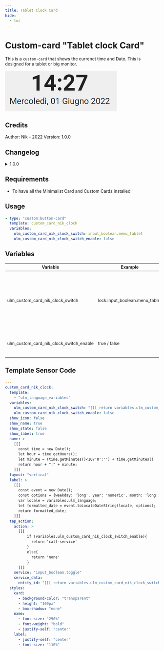 ```yaml
---
title: Tablet Clock Card
hide:
  - toc
---
```

<!-- markdownlint-disable MD046 -->

# Custom-card "Tablet clock Card"

This is a `custom-card` that shows the currenct time and Date. This is designed for a tablet or big monitor.

![Screenshot](../../assets/img/custom_card_nik_clock.png)

## Credits

Author: Nik - 2022 Version: 1.0.0

## Changelog

<details>
<summary>1.0.0</summary>
Initial release
</details>

## Requirements

- To have all the Minimalist Card and Custom Cards installed

## Usage

```yaml
- type: "custom:button-card"
  template: custom_card_nik_clock
  variables:
    ulm_custom_card_nik_clock_switch: input_boolean.menu_tablet
    ulm_custom_card_nik_clock_switch_enable: false
```

## Variables

<table>
<thead>
  <tr>
    <th>Variable</th>
    <th>Example</th>
    <th>Required</th>
    <th>Explanation</th>
  </tr>
</thead>
<tbody>
  <tr>
    <td>ulm_custom_card_nik_clock_switch</td>
    <td>lock.input_boolean.menu_tablet</td>
    <td>no</td>
    <td>This is an optional hidden switch to combine with a state-switch card to use some additional logics.</td>
  </tr>
  <tr>
    <td>ulm_custom_card_nik_clock_switch_enable</td>
    <td>true / false</td>
    <td>no</td>
    <td>Default is false. It enables the options above.</td>
  </tr>
</tbody>
</table>

## Template Sensor Code

```yaml
---
custom_card_nik_clock:
  template:
    - "ulm_language_variables"
  variables:
    ulm_custom_card_nik_clock_switch: "[[[ return variables.ulm_custom_card_nik_clock_switch ]]]"
    ulm_custom_card_nik_clock_switch_enable: false
  show_icon: false
  show_name: true
  show_state: false
  show_label: true
  name: >
    [[[
      const time = new Date();
      let hour = time.getHours();
      let minute = (time.getMinutes()<10?'0':'') + time.getMinutes()
      return hour + ":" + minute;
    ]]]
  layout: "vertical"
  label: >
    [[[
      const event = new Date();
      const options = {weekday: 'long', year: 'numeric', month: 'long', day: 'numeric' };
      var locale = variables.ulm_language;
      let formatted_date = event.toLocaleDateString(locale, options);
      return formatted_date;
    ]]]
  tap_action:
    action: >
      [[[
          if (variables.ulm_custom_card_nik_clock_switch_enable){
            return 'call-service'
          }
          else{
            return 'none'
          }
      ]]]
    service: "input_boolean.toggle"
    service_data:
      entity_id: "[[[ return variables.ulm_custom_card_nik_clock_switch ]]]"
  styles:
    card:
      - background-color: "transparent"
      - height: "100px"
      - box-shadow: "none"
    name:
      - font-size: "290%"
      - font-weight: "bold"
      - justify-self: "center"
    label:
      - justify-self: "center"
      - font-size: "110%"
```
